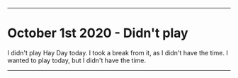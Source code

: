 
***

# October 1st 2020 - Didn't play

I didn't play Hay Day today. I took a break from it, as I didn't have the time. I wanted to play today, but I didn't have the time.

***
